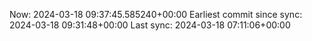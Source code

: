 Now: 2024-03-18 09:37:45.585240+00:00 Earliest commit since sync: 2024-03-18 09:31:48+00:00 Last sync: 2024-03-18 07:11:06+00:00
